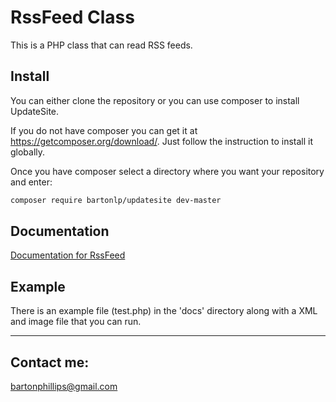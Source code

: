 # RssFeed Class

This is a PHP class that can read RSS feeds. 

## Install

You can either clone the repository or you can use composer to install UpdateSite.

If you do not have composer you can get it at https://getcomposer.org/download/. Just follow the instruction to install it globally.

Once you have composer select a directory where you want your repository and enter:

```bash
composer require bartonlp/updatesite dev-master
```

## Documentation

[Documentation for RssFeed](https://bartonlp.github.io/rssfeed)

## Example

There is an example file (test.php) in the 'docs' directory along with a XML and image file that you can run.

---

## Contact me: 
[bartonphillips@gmail.com](mailto://bartonphillips@gmail.com)
